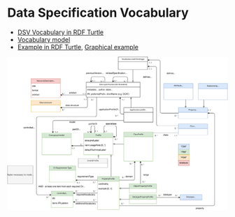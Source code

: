 # Data Specification Vocabulary
- [DSV Vocabulary in RDF Turtle](dsv.ttl)
- [Vocabulary model](https://drive.google.com/file/d/1o2xKy98YfNde0OUb-NMBMlrMkLUD2EuA/view?usp=sharing)
- [Example in RDF Turtle](example.ttl), [Graphical example](https://drive.google.com/file/d/1p5kR44Hs-dBWLdT1QKHYDGtGkXIZyYeW/view?usp=sharing)

![Data Specification Vocabulary diagram](dsv.svg)